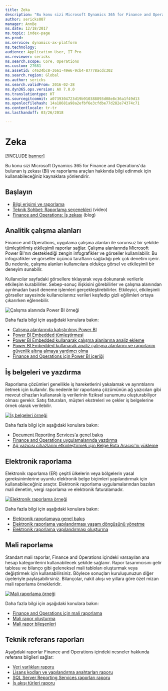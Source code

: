 ```yaml
---
title: Zeka
description: "Bu konu sizi Microsoft Dynamics 365 for Finance and Operations'da bulunan iş zekası ve raporlama araçları hakkında bilgi edinmek için kullanabileceğiniz kaynaklara yönlendirir."
author: sericks007
manager: AnnBe
ms.date: 12/18/2017
ms.topic: index-page
ms.prod: 
ms.service: dynamics-ax-platform
ms.technology: 
audience: Application User, IT Pro
ms.reviewer: sericks
ms.search.scope: Core, Operations
ms.custom: 27681
ms.assetid: c4624bc8-3661-49e6-9cb4-87778acdc302
ms.search.region: Global
ms.author: sericks
ms.search.validFrom: 2016-02-28
ms.dyn365.ops.version: AX 7.0.0
ms.translationtype: HT
ms.sourcegitcommit: a0739304723d19b910388893d08e8c36a1f49d13
ms.openlocfilehash: 14a18681a98a2efbf6e3cfdbe77d282e74374c71
ms.contentlocale: tr-tr
ms.lasthandoff: 03/26/2018

---
```


# <a name="intelligence"></a>Zeka

[!INCLUDE [banner](../includes/banner.md)]

Bu konu sizi Microsoft Dynamics 365 for Finance and Operations'da bulunan iş zekası (BI) ve raporlama araçları hakkında bilgi edinmek için kullanabileceğiniz kaynaklara yönlendirir.

## <a name="get-started"></a>Başlayın
- [Bilgi erişimi ve raporlama](information-access-reporting.md)
- [Teknik Sohbet: Raporlama seçenekleri](https://www.youtube.com/watch?v=NzZONjKs5xA) (video)
- [Finance and Operations: İş zekası](https://blogs.msdn.microsoft.com/dynamicsaxbi/) (blog)

## <a name="analytical-workspaces"></a>Analitik çalışma alanları
Finance and Operations, uygulama çalışma alanları ile sorunsuz bir şekilde tümleştirilmiş etkileşimli raporlar sağlar. Çalışma alanlarında Microsoft Power BI'nın desteklediği zengin infografikler ve görseller kullanılabilir. Bu infografikler ve görseller üçüncü tarafların sağladığı pek çok denetim içerir. Bu nedenle, çalışma alanları kullanıcılara oldukça görsel ve etkileşimli bir deneyim sunabilir.

Kullanıcılar sayfadaki görsellere tıklayarak veya dokunarak verilerle etkileşim kurabilirler. Sebep-sonuç ilişkisini görebilirler ve çalışma alanından ayrılmadan basit deneme işlemleri gerçekleştirebilirler. Etkileyici, etkileşimli görseller sayesinde kullanıcılarınız verileri keşfedip gizli eğilimleri ortaya çıkarırken eğlenebilir.

![Çalışma alanında Power BI örneği](./media/Power-BI-in-D365-Workspace.png)

 Daha fazla bilgi için aşağıdaki konulara bakın:

 - [Çalışma alanlarında katıştırılmış Power BI](embed-power-bi-workspaces.md)
 - [Power BI Embedded tümleştirmesi](power-bi-embedded-integration.md)
 - [Power BI Embedded kullanarak çalışma alanlarına analiz ekleme](add-analytics-tab-workspaces.md)
 - [Power BI Embedded kullanarak analiz çalışma alanlarını ve raporlarını güvenlik altına almaya yardımcı olma](secure-analytical-workspaces.md)
 - [Finance and Operations için Power BI içeriği](power-bi-home-page.md)

## <a name="business-documents-and-printing"></a>İş belgeleri ve yazdırma
Raporlama çözümleri genellikle iş hareketlerini yakalamak ve ayrıntılarını iletmek için kullanılır. Bu nedenle bir raporlama çözümünün ağ yazıcıları gibi mevcut cihazları kullanarak iş verilerinin fiziksel sunumunu oluşturabiliyor olması gerekir. Satış faturaları, müşteri ekstreleri ve çekler iş belgelerine örnek olarak verilebilir.

[![İş belgeleri örneği](./media/image-of-business-documents-1024x632.png)](./media/image-of-business-documents.png)

Daha fazla bilgi için aşağıdaki konulara bakın:

- [Document Reporting Services'a genel bakış](document-reporting-services.md)
- [Finance and Operations uygulamalarında yazdırma](print-documents.md)
- [Ağ yazıcısı cihazlarını etkinleştirmek için Belge Rota Aracısı'nı yükleme](install-document-routing-agent.md)

## <a name="electronic-reporting"></a>Elektronik raporlama
Elektronik raporlama (ER) çeşitli ülkelerin veya bölgelerin yasal gereksinimlerine uyumlu elektronik belge biçimleri yapılandırmak için kullanabileceğiniz araçtır. Elektronik raporlama uygulamalarından bazıları mali denetim, vergi raporlama ve elektronik faturalamadır.

[![Elektronik raporlama örneği](./media/electronic-reporting-example.png)](./media/electronic-reporting-example.png)

Daha fazla bilgi için aşağıdaki konulara bakın:

- [Elektronik raporlamaya genel bakış](general-electronic-reporting.md)
- [Elektronik raporlama yapılandırması yaşam döngüsünü yönetme](general-electronic-reporting-manage-configuration-lifecycle.md)
- [Elektronik raporlama yapılandırması oluşturma](electronic-reporting-configuration.md)

## <a name="financial-reporting"></a>Mali raporlama
Standart mali raporlar, Finance and Operations içindeki varsayılan ana hesap kategorilerini kullanabilecek şekilde sağlanır. Rapor tasarımcısını gelir tablosu ve bilanço gibi geleneksel mali tabloları oluşturmak veya değiştirmek için kullanabilirsiniz. Böylece sonuçları kuruluşunuzun diğer üyeleriyle paylaşabilirsiniz. Bilançolar, nakit akışı ve yıllara göre özet mizan mali raporlama örnekleridir.

[![Mali raporlama örneği](./media/financial-reporting-example.png)](./media/financial-reporting-example.png)

Daha fazla bilgi için aşağıdaki konulara bakın:

- [Finance and Operations için mali raporlama](financial-reporting-intro.md)
- [Mali rapor oluşturma](generate-financial-report.md)
- [Mali rapor bileşenleri](financial-report-components.md)

## <a name="technical-reference-reports"></a>Teknik referans raporları
Aşağıdaki raporlar Finance and Operations içindeki nesneler hakkında referans bilgileri sağlar:

- [Veri varlıkları raporu](../data-entities/data-entities-report.md)
- [Lisans kodları ve yapılandırma anahtarları raporu](../sysadmin/license-codes-configuration-keys-report.md)
- [SQL Server Reporting Services raporları raporu](SSRS-report.md)
- [İş akışı türleri raporu](../../fin-and-ops/organization-administration/workflow-types-report.md)

